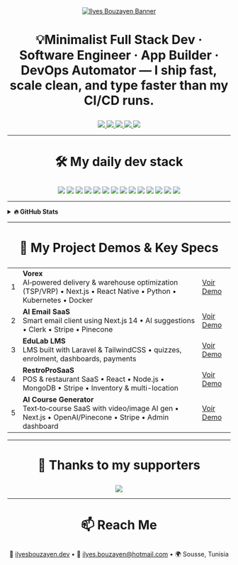 <div align="center">
  <a href="https://bouzayenilyes.vercel.app">
    <img src="https://f56mdiqn9v.ufs.sh/f/9LjNuV21boChqBeu2uQIsNwHT3cpaYZhU1VdoFBKLPmWt75E" alt="Ilyes Bouzayen Banner"/>
  </a>
</div>

# <p align="center">💡Minimalist Full Stack Dev · Software Engineer · App Builder · DevOps Automator — I ship fast, scale clean, and type faster than my CI/CD runs.</p>

<div align="center">
  <a href="https://github.com/sponsors/bouzayenilyes">
    <img src="https://bentos.jkominovic.dev/api/v1/generic-card?icon=siGithubsponsors&subtitle=Support+my+work&size=square&rounded=24" />
  </a>
  <a href="https://x.com/ilyesbouzayen">
    <img src="https://bentos.jkominovic.dev/api/v1/generic-card?icon=siX&subtitle=Code+Thoughts&size=square&rounded=24" />
  </a>
  <a href="https://www.linkedin.com/in/bouzayenilyes">
    <img src="https://bentos.jkominovic.dev/api/v1/generic-card?icon=siLinkedin&subtitle=Let’s+Connect&size=square&rounded=24" />
  </a>
  <a href="https://www.reddit.com/user/Defiant_Cobbler_4480/">
    <img src="https://bentos.jkominovic.dev/api/v1/generic-card?icon=siReddit&subtitle=Dev+Discussions&size=square&rounded=24" />
  </a>
  <a href="https://leetcode.com/u/bouzayenilyes/">
    <img src="https://bentos.jkominovic.dev/api/v1/generic-card?icon=siLeetcode&subtitle=DSA+Challenges&size=square&rounded=24" />
  </a>
</div>


---

# <p align="center">🛠 My daily dev stack</p>

<div align="center">

  <a href="#"><img src="https://bentos.jkominovic.dev/api/v1/generic-card?icon=siNextdotjs&subtitle=Next.js+for+UI&size=square&rounded=24" /></a>
  <a href="#"><img src="https://bentos.jkominovic.dev/api/v1/generic-card?icon=siTailwindcss&subtitle=TailwindCSS+For+UI&size=square&rounded=24" /></a>
  <a href="#"><img src="https://bentos.jkominovic.dev/api/v1/generic-card?icon=siReact&subtitle=React+Native+Mobile+UI&size=square&rounded=24" /></a>
  <a href="#"><img src="https://bentos.jkominovic.dev/api/v1/generic-card?icon=siPython&subtitle=Python+Scripting&size=square&rounded=24" /></a>
  <a href="#"><img src="https://bentos.jkominovic.dev/api/v1/generic-card?icon=siTypescript&subtitle=Type+Safe+TS&size=square&rounded=24" /></a>
  <a href="#"><img src="https://bentos.jkominovic.dev/api/v1/generic-card?icon=siGo&subtitle=Fast+Backends&size=square&rounded=24" /></a>
  <a href="#"><img src="https://bentos.jkominovic.dev/api/v1/generic-card?icon=siDocker&subtitle=CI/CD+Automations&size=square&rounded=24" /></a>
  <a href="#"><img src="https://bentos.jkominovic.dev/api/v1/generic-card?icon=siKubernetes&subtitle=Cloud-Native+Infra&size=square&rounded=24" /></a>
  <a href="#"><img src="https://bentos.jkominovic.dev/api/v1/generic-card?icon=siArchlinux&subtitle=Arch+Linux+FTW&size=square&rounded=24" /></a>
  <a href="#"><img src="https://bentos.jkominovic.dev/api/v1/generic-card?icon=siRust&subtitle=Blazing+Fast+Rust&size=square&rounded=24" /></a>
  <a href="#"><img src="https://bentos.jkominovic.dev/api/v1/generic-card?icon=sisvelte&subtitle=Svelte+For+UI&size=square&rounded=24" /></a>
  <a href="#"><img src="https://bentos.jkominovic.dev/api/v1/generic-card?icon=sirails&subtitle=ruby+on+rails&size=square&rounded=24" /></a>
  <a href="#"><img src="https://bentos.jkominovic.dev/api/v1/generic-card?icon=siNodedotjs&subtitle=Node.js+Runtime&size=square&rounded=24" /></a>
  <a href="#"><img src="https://bentos.jkominovic.dev/api/v1/generic-card?icon=siNeovim&subtitle=Neovim+IDE&size=square&rounded=24" /></a>
</div>


---

<details>
  <summary><b>🔥 GitHub Stats</b></summary>
  <div align="center">
    <img src="https://github-readme-streak-stats.herokuapp.com/?user=bouzayenilyes&theme=catppuccin-mocha&hide_border=false&border_radius=10" />
    <br/>
    <img src="https://github-readme-stats.vercel.app/api?username=bouzayenilyes&show_icons=true&theme=tokyonight&count_private=true" height="180" />
    <img src="https://github-readme-stats.vercel.app/api/top-langs/?username=bouzayenilyes&layout=compact&theme=tokyonight&langs_count=6" height="180" />
  </div>
</details>

---

# <p align="center">🚀 My Project Demos & Key Specs</p>

<table align="center">
  <tbody>
    <tr>
      <td>1</td>
      <td><strong>Vorex</strong><br>AI‑powered delivery & warehouse optimization (TSP/VRP) • Next.js • React Native • Python • Kubernetes • Docker</td>
      <td><a href="https://bouzayenilyes.vercel.app/#vorex-demo">Voir Demo</a></td>
    </tr>
    <tr>
      <td>2</td>
      <td><strong>AI Email SaaS</strong><br>Smart email client using Next.js 14 • AI suggestions • Clerk • Stripe • Pinecone</td>
      <td><a href="https://bouzayenilyes.vercel.app/#ai-email-demo">Voir Demo</a></td>
    </tr>
    <tr>
      <td>3</td>
      <td><strong>EduLab LMS</strong><br>LMS built with Laravel & TailwindCSS • quizzes, enrolment, dashboards, payments</td>
      <td><a href="https://bouzayenilyes.vercel.app/#edulab-demo">Voir Demo</a></td>
    </tr>
    <tr>
      <td>4</td>
      <td><strong>RestroProSaaS</strong><br>POS & restaurant SaaS • React • Node.js • MongoDB • Stripe • Inventory & multi-location</td>
      <td><a href="https://bouzayenilyes.vercel.app/#restropro-demo">Voir Demo</a></td>
    </tr>
    <tr>
      <td>5</td>
      <td><strong>AI Course Generator</strong><br>Text‑to‑course SaaS with video/image AI gen • Next.js • OpenAI/Pinecone • Stripe • Admin dashboard</td>
      <td><a href="https://bouzayenilyes.vercel.app/#coursegen-demo">Voir Demo</a></td>
    </tr>
  </tbody>
</table>

---

# <p align="center">💖 Thanks to my supporters</p>

<div align="center">
  <a href="https://buymeacoffee.com/bouzayenilyes">
    <img src="https://bentos.jkominovic.dev/api/v1/generic-card?icon=siBuymeacoffee&subtitle=Ilyes+Bouzayen&size=square&rounded=24" />
  </a>
</div>

---

# <p align="center">📫 Reach Me</p>

<p align="center">
  💼 <a href="https://bouzayenilyes.vercel.app">ilyesbouzayen.dev</a> • 
  📨 <a href="mailto:ilyes.bouzayen@hotmail.com">ilyes.bouzayen@hotmail.com</a> • 
  🌍 Sousse, Tunisia
</p>
